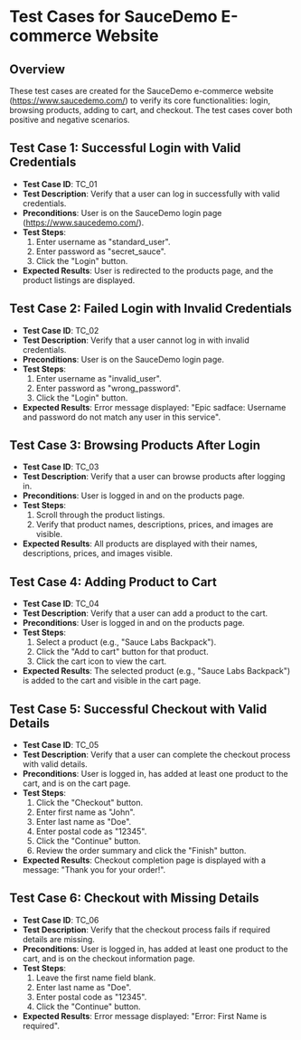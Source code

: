 # Test Cases for SauceDemo E-commerce Website

## Overview
These test cases are created for the SauceDemo e-commerce website (https://www.saucedemo.com/) to verify its core functionalities: login, browsing products, adding to cart, and checkout. The test cases cover both positive and negative scenarios.

## Test Case 1: Successful Login with Valid Credentials
- **Test Case ID**: TC_01  
- **Test Description**: Verify that a user can log in successfully with valid credentials.  
- **Preconditions**: User is on the SauceDemo login page (https://www.saucedemo.com/).  
- **Test Steps**:  
  1. Enter username as "standard_user".  
  2. Enter password as "secret_sauce".  
  3. Click the "Login" button.  
- **Expected Results**: User is redirected to the products page, and the product listings are displayed.

## Test Case 2: Failed Login with Invalid Credentials
- **Test Case ID**: TC_02  
- **Test Description**: Verify that a user cannot log in with invalid credentials.  
- **Preconditions**: User is on the SauceDemo login page.  
- **Test Steps**:  
  1. Enter username as "invalid_user".  
  2. Enter password as "wrong_password".  
  3. Click the "Login" button.  
- **Expected Results**: Error message displayed: "Epic sadface: Username and password do not match any user in this service".

## Test Case 3: Browsing Products After Login
- **Test Case ID**: TC_03  
- **Test Description**: Verify that a user can browse products after logging in.  
- **Preconditions**: User is logged in and on the products page.  
- **Test Steps**:  
  1. Scroll through the product listings.  
  2. Verify that product names, descriptions, prices, and images are visible.  
- **Expected Results**: All products are displayed with their names, descriptions, prices, and images visible.

## Test Case 4: Adding Product to Cart
- **Test Case ID**: TC_04  
- **Test Description**: Verify that a user can add a product to the cart.  
- **Preconditions**: User is logged in and on the products page.  
- **Test Steps**:  
  1. Select a product (e.g., "Sauce Labs Backpack").  
  2. Click the "Add to cart" button for that product.  
  3. Click the cart icon to view the cart.  
- **Expected Results**: The selected product (e.g., "Sauce Labs Backpack") is added to the cart and visible in the cart page.

## Test Case 5: Successful Checkout with Valid Details
- **Test Case ID**: TC_05  
- **Test Description**: Verify that a user can complete the checkout process with valid details.  
- **Preconditions**: User is logged in, has added at least one product to the cart, and is on the cart page.  
- **Test Steps**:  
  1. Click the "Checkout" button.  
  2. Enter first name as "John".  
  3. Enter last name as "Doe".  
  4. Enter postal code as "12345".  
  5. Click the "Continue" button.  
  6. Review the order summary and click the "Finish" button.  
- **Expected Results**: Checkout completion page is displayed with a message: "Thank you for your order!".

## Test Case 6: Checkout with Missing Details
- **Test Case ID**: TC_06  
- **Test Description**: Verify that the checkout process fails if required details are missing.  
- **Preconditions**: User is logged in, has added at least one product to the cart, and is on the checkout information page.  
- **Test Steps**:  
  1. Leave the first name field blank.  
  2. Enter last name as "Doe".  
  3. Enter postal code as "12345".  
  4. Click the "Continue" button.  
- **Expected Results**: Error message displayed: "Error: First Name is required".
